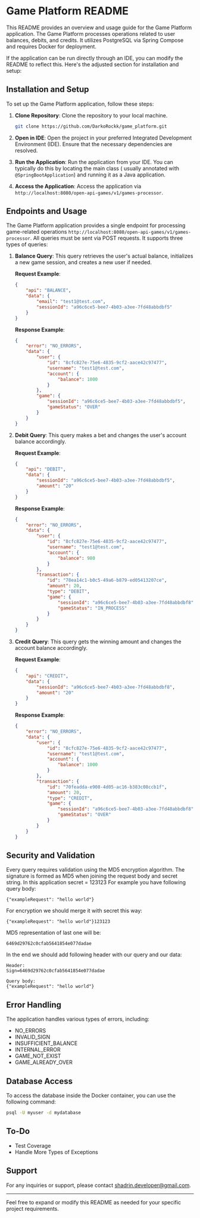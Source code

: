 # Game Platform README

This README provides an overview and usage guide for the Game Platform application. The Game Platform processes
operations related to user balances, debits, and credits. It utilizes PostgreSQL via Spring Compose and requires Docker
for deployment.

If the application can be run directly through an IDE, you can modify the README to reflect this. Here's the adjusted
section for installation and setup:

## Installation and Setup

To set up the Game Platform application, follow these steps:

1. **Clone Repository**: Clone the repository to your local machine.

    ```bash
    git clone https://github.com/DarkoRockk/game_platform.git
    ```

2. **Open in IDE**: Open the project in your preferred Integrated Development Environment (IDE). Ensure that the
   necessary dependencies are resolved.

3. **Run the Application**: Run the application from your IDE. You can typically do this by locating the main class (
   usually annotated with `@SpringBootApplication`) and running it as a Java application.

4. **Access the Application**: Access the application via `http://localhost:8080/open-api-games/v1/games-processor`.

## Endpoints and Usage

The Game Platform application provides a single endpoint for processing game-related operations `http://localhost:8080/open-api-games/v1/games-processor`. All queries must be sent via POST requests. It supports three types
of queries:

1. **Balance Query**: This query retrieves the user's actual balance, initializes a new game session, and creates a new
   user if needed.

   **Request Example**:
    ```json
    {
        "api": "BALANCE",
        "data": {
            "email": "test1@test.com",
            "sessionId": "a96c6ce5-bee7-4b03-a3ee-7fd48abbdbf5"
        }
    }
    ```

   **Response Example**:
    ```json
    {
        "error": "NO_ERRORS",
        "data": {
            "user": {
                "id": "8cfc827e-75e6-4835-9cf2-aace42c97477",
                "username": "test1@test.com",
                "account": {
                    "balance": 1000
                }
            },
            "game": {
                "sessionId": "a96c6ce5-bee7-4b03-a3ee-7fd48abbdbf5",
                "gameStatus": "OVER"
            }
        }
    }
    ```

2. **Debit Query**: This query makes a bet and changes the user's account balance accordingly.

   **Request Example**:
    ```json
    {
        "api": "DEBIT",
        "data": {
            "sessionId": "a96c6ce5-bee7-4b03-a3ee-7fd48abbdbf5",
            "amount": "20"
        }
    }
    ```

   **Response Example**:
    ```json
    {
        "error": "NO_ERRORS",
        "data": {
            "user": {
                "id": "8cfc827e-75e6-4835-9cf2-aace42c97477",
                "username": "test1@test.com",
                "account": {
                    "balance": 980
                }
            },
            "transaction": {
                "id": "78ea14c1-b0c5-49a6-b879-ed05413207ce",
                "amount": 20,
                "type": "DEBIT",
                "game": {
                    "sessionId": "a96c6ce5-bee7-4b03-a3ee-7fd48abbdbf8",
                    "gameStatus": "IN_PROCESS"
                }
            }
        }
    }
    ```

3. **Credit Query**: This query gets the winning amount and changes the account balance accordingly.

   **Request Example**:
    ```json
    {
        "api": "CREDIT",
        "data": {
            "sessionId": "a96c6ce5-bee7-4b03-a3ee-7fd48abbdbf8",
            "amount": "20"
        }
    }
    ```

   **Response Example**:
    ```json
    {
        "error": "NO_ERRORS",
        "data": {
            "user": {
                "id": "8cfc827e-75e6-4835-9cf2-aace42c97477",
                "username": "test1@test.com",
                "account": {
                    "balance": 1000
                }
            },
            "transaction": {
                "id": "70feadda-e908-4d05-ac16-b383c08ccb1f",
                "amount": 20,
                "type": "CREDIT",
                "game": {
                    "sessionId": "a96c6ce5-bee7-4b03-a3ee-7fd48abbdbf8",
                    "gameStatus": "OVER"
                }
            }
        }
    }
    ```

## Security and Validation

Every query requires validation using the MD5 encryption algorithm. The signature is formed as MD5 when joining the
request body and secret string. In this application secret = 123123 
For example you have following query body:

```
{"exampleRequest": "hello world"}
```
For encryption we should merge it with secret this way:

```
{"exampleRequest": "hello world"}123123
```
MD5 representation of last one will be:
```
6469d29762c0cfab5641854e077dadae
```
In the end we should add following header with our query and our data:
```
Header:
Sign=6469d29762c0cfab5641854e077dadae

Query body:
{"exampleRequest": "hello world"}
```

## Error Handling

The application handles various types of errors, including:

- NO_ERRORS
- INVALID_SIGN
- INSUFFICIENT_BALANCE
- INTERNAL_ERROR
- GAME_NOT_EXIST
- GAME_ALREADY_OVER

## Database Access

To access the database inside the Docker container, you can use the following command:

```bash
psql -U myuser -d mydatabase
```

## To-Do

- Test Coverage
- Handle More Types of Exceptions

## Support

For any inquiries or support, please contact [shadrin.developer@gmail.com](mailto:shadrin.developer@gmail.com).

---

Feel free to expand or modify this README as needed for your specific project requirements.